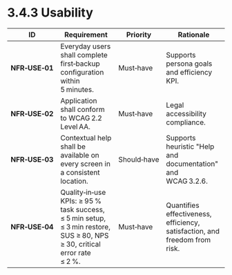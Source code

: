 # 3.4.3 Usability

| ID             | Requirement                                                                                                              | Priority    | Rationale                                                                  |
| -------------- | ------------------------------------------------------------------------------------------------------------------------ | ----------- | -------------------------------------------------------------------------- |
| **NFR‑USE‑01** | Everyday users shall complete first‑backup configuration within 5 minutes.                                               | Must‑have   | Supports persona goals and efficiency KPI.                                 |
| **NFR‑USE‑02** | Application shall conform to WCAG 2.2 Level AA.                                                                          | Must‑have   | Legal accessibility compliance.                                            |
| **NFR‑USE‑03** | Contextual help shall be available on every screen in a consistent location.                                             | Should‑have | Supports heuristic "Help and documentation" and WCAG 3.2.6.                |
| **NFR‑USE‑04** | Quality‑in‑use KPIs: ≥ 95 % task success, ≤ 5 min setup, ≤ 3 min restore, SUS ≥ 80, NPS ≥ 30, critical error rate ≤ 2 %. | Must‑have   | Quantifies effectiveness, efficiency, satisfaction, and freedom from risk. |
    